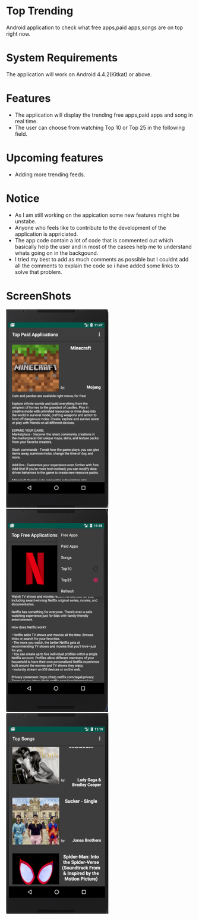 # Top Trending
Android application to check what free apps,paid apps,songs are on top right now.

# System Requirements
The application will work on Android 4.4.2(Kitkat) or above.

# Features
- The application will display the trending free apps,paid apps and song in real time.
- The user can choose from watching Top 10 or Top 25 in the following field.

# Upcoming features
- Adding more trending feeds.

# Notice
- As I am still working on the appication some new features might be unstabe.
- Anyone who feels like to contribute to the development of the application is appriciated.
- The app code contain a lot of code that is commented out which basically help the user and in most of the casees help me to 
understand whats going on in the backgound.
- I tried my best to add as much comments as possible but I couldnt add all the comments to explain the code so i have added some 
links to solve that problem. 

# ScreenShots 
![](screenshots/one.PNG)
![](screenshots/two.PNG)
![](screenshots/three.PNG)

